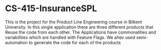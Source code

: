 # CS-415-InsuranceSPL

This is the project for the Product Line Engineering course in Bilkent University. 
In this single application there are three different products that Reuse the code from each other. 
The Applications have commonalities and variabilities which are handled with Feature Flags. We ahev used semi-automation
to generate the code for each of the products
